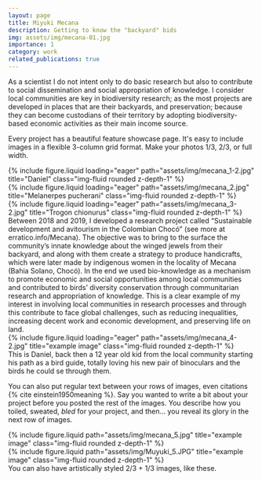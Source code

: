 ```yaml
---
layout: page
title: Miyuki Mecana 
description: Getting to know the "backyard" bids
img: assets/img/mecana-01.jpg
importance: 1
category: work
related_publications: true
---
```

As a scientist I do not intent only to do basic research but also to contribute to social dissemination and social appropriation of knowledge. I consider local communities are key in biodiversity research; as the most projects are developed in places that are their backyards, and preservation; because they can become custodians of their territory by adopting biodiversity-based economic activities as their main income source. 

Every project has a beautiful feature showcase page.
It's easy to include images in a flexible 3-column grid format.
Make your photos 1/3, 2/3, or full width.


<div class="row">
    <div class="col-sm mt-3 mt-md-0">
        {% include figure.liquid loading="eager" path="assets/img/mecana_1-2.jpg" title="Daniel" class="img-fluid rounded z-depth-1" %}
    </div>
    <div class="col-sm mt-3 mt-md-0">
        {% include figure.liquid loading="eager" path="assets/img/mecana_2.jpg" title="Melanerpes pucherani" class="img-fluid rounded z-depth-1" %}
    </div>
    <div class="col-sm mt-3 mt-md-0">
        {% include figure.liquid loading="eager" path="assets/img/mecana_3-2.jpg" title="Trogon chionurus" class="img-fluid rounded z-depth-1" %}
    </div>
</div>
<div class="caption">
    Between 2018 and 2019, I developed a research project called “Sustainable development and avitourism in the Colombian Chocó” (see more at erratico.info/Mecana). The objective was to bring to the surface the community’s innate knowledge about the winged jewels from their backyard, and along with them create a strategy to produce handicrafts, which were later made by indigenous women in the locality of Mecana (Bahia Solano, Chocó). In the end we used bio-knowledge as a mechanism to promote economic and social opportunities among local communities and contributed to birds’ diversity conservation through communitarian research and appropriation of knowledge. This is a clear example of my interest in involving local communities in research processes and through this contribute to face global challenges, such as reducing inequalities, increasing decent work and economic development, and preserving life on land.
</div>
<div class="row">
    <div class="col-sm mt-3 mt-md-0">
        {% include figure.liquid loading="eager" path="assets/img/mecana_4-2.jpg" title="example image" class="img-fluid rounded z-depth-1" %}
    </div>
</div>
<div class="caption">
    This is Daniel, back then a 12 year old kid from the local community starting his path as a bird guide, totally loving his new pair of binoculars and the birds he could se through them. 
</div>

You can also put regular text between your rows of images, even citations {% cite einstein1950meaning %}.
Say you wanted to write a bit about your project before you posted the rest of the images.
You describe how you toiled, sweated, _bled_ for your project, and then... you reveal its glory in the next row of images.

<div class="row justify-content-sm-center">
    <div class="col-sm-8 mt-3 mt-md-0">
        {% include figure.liquid path="assets/img/mecana_5.jpg" title="example image" class="img-fluid rounded z-depth-1" %}
    </div>
    <div class="col-sm-4 mt-3 mt-md-0">
        {% include figure.liquid path="assets/img/Muyuki_5.JPG" title="example image" class="img-fluid rounded z-depth-1" %}
    </div>
</div>
<div class="caption">
    You can also have artistically styled 2/3 + 1/3 images, like these.
</div>

